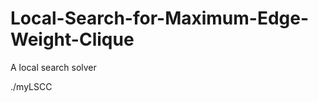 # Local-Search-for-Maximum-Edge-Weight-Clique
A local search solver

./myLSCC <instance> <seed> <cutoff>
